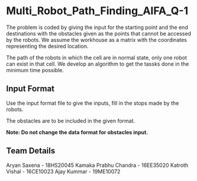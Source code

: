 # Multi_Robot_Path_Finding_AIFA_Q-1
The problem is coded by giving the input for the starting point and the end destinations with the obstacles given as the points that cannot be accessed by the robots. We assume the workhouse as a matrix with the coordinates representing the desired location.

The path of the robots in which the cell are in normal state, only one robot can exist in that cell. We develop an algorithm to get the tassks done in the minimum time possible. 




## Input Format

Use the input format file to give the inputs, fill in the stops made by the robots.

The obstacles are to be included in the given format. 

**Note: Do not change the data format for obstacles input.** 

## Team Details

Aryan Saxena - 18HS20045
Kamaka Prabhu Chandra - 16EE35020
Katroth Vishal - 16CE10023
Ajay Kummar - 19ME10072
